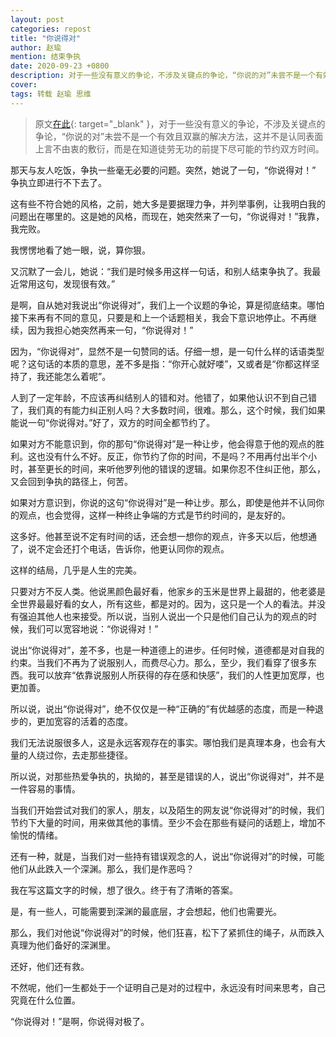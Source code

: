 ```yaml
---
layout: post
categories: repost
title: "你说得对"
author: 赵瑜
mention: 结束争执
date: 2020-09-23 +0800
description: 对于一些没有意义的争论，不涉及关键点的争论，“你说的对”未尝不是一个有效且双赢的解决方法，这并不是认同表面上言不由衷的敷衍，而是在知道徒劳无功的前提下尽可能的节约双方时间。
cover: 
tags: 转载 赵瑜 思维
---
```


> 原文[在此](https://mp.weixin.qq.com/s/ae2I1oIIo8ShVkKfniHH6g){: target="_blank" }，对于一些没有意义的争论，不涉及关键点的争论，“你说的对”未尝不是一个有效且双赢的解决方法，这并不是认同表面上言不由衷的敷衍，而是在知道徒劳无功的前提下尽可能的节约双方时间。

那天与友人吃饭，争执一些毫无必要的问题。突然，她说了一句，“你说得对！”
争执立即进行不下去了。

这有些不符合她的风格，之前，她大多是要据理力争，并列举事例，让我明白我的问题出在哪里的。这是她的风格，而现在，她突然来了一句，“你说得对！”我靠，我完败。
 
我愣愣地看了她一眼，说，算你狠。

又沉默了一会儿，她说：“我们是时候多用这样一句话，和别人结束争执了。我最近常用这句，发现很有效。”

是啊，自从她对我说出“你说得对”，我们上一个议题的争论，算是彻底结束。哪怕接下来再有不同的意见，只要是和上一个话题相关，我会下意识地停止。不再继续，因为我担心她突然再来一句，“你说得对！”
 
因为，“你说得对”，显然不是一句赞同的话。仔细一想，是一句什么样的话语类型呢？这句话的本质的意思，差不多是指：“你开心就好喽”，又或者是“你都这样坚持了，我还能怎么着呢”。
 
人到了一定年龄，不应该再纠结别人的错和对。他错了，如果他认识不到自己错了，我们真的有能力纠正别人吗？大多数时间，很难。那么，这个时候，我们如果能说一句“你说得对。”好了，双方的时间全都节约了。
 
如果对方不能意识到，你的那句“你说得对”是一种让步，他会得意于他的观点的胜利。这也没有什么不好。反正，你节约了你的时间，不是吗？不用再付出半个小时，甚至更长的时间，来听他罗列他的错误的逻辑。如果你忍不住纠正他，那么，又会回到争执的路径上，何苦。
 
如果对方意识到，你说的这句“你说得对”是一种让步。那么，即使是他并不认同你的观点，也会觉得，这样一种终止争端的方式是节约时间的，是友好的。

这多好。他甚至说不定有时间的话，还会想一想你的观点，许多天以后，他想通了，说不定会还打个电话，告诉你，他更认同你的观点。
 
这样的结局，几乎是人生的完美。
 
只要对方不反人类。他说黑颜色最好看，他家乡的玉米是世界上最甜的，他老婆是全世界最最好看的女人，所有这些，都是对的。因为，这只是一个人的看法。并没有强迫其他人也来接受。所以说，当别人说出一个只是他们自己认为的观点的时候，我们可以宽容地说：“你说得对！”
 
说出“你说得对”，差不多，也是一种道德上的进步。任何时候，道德都是对自我的约束。当我们不再为了说服别人，而费尽心力。那么，至少，我们看穿了很多东西。我可以放弃“依靠说服别人所获得的存在感和快感”，我们的人性更加宽厚，也更加善。
 
所以说，说出“你说得对”，绝不仅仅是一种“正确的”有优越感的态度，而是一种退步的，更加宽容的活着的态度。

我们无法说服很多人，这是永远客观存在的事实。哪怕我们是真理本身，也会有大量的人绕过你，去走那些捷径。
 
所以说，对那些热爱争执的，执拗的，甚至是错误的人，说出“你说得对”，并不是一件容易的事情。

当我们开始尝试对我们的家人，朋友，以及陌生的网友说“你说得对”的时候，我们节约下大量的时间，用来做其他的事情。至少不会在那些有疑问的话题上，增加不愉悦的情绪。
 
还有一种，就是，当我们对一些持有错误观念的人，说出“你说得对”的时候，可能他们从此跌入一个深渊。那么，我们是作恶吗？

我在写这篇文字的时候，想了很久。终于有了清晰的答案。

是，有一些人，可能需要到深渊的最底层，才会想起，他们也需要光。
 
那么，我们对他说“你说得对”的时候，他们狂喜，松下了紧抓住的绳子，从而跌入真理为他们备好的深渊里。
 
还好，他们还有救。
 
不然呢，他们一生都处于一个证明自己是对的过程中，永远没有时间来思考，自己究竟在什么位置。
 
“你说得对！”是啊，你说得对极了。